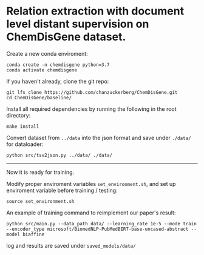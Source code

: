 # Relation extraction with document level distant supervision on ChemDisGene dataset.

Create a new conda enviroment:

```
conda create -n chemdisgene python=3.7
conda activate chemdisgene
```

If you haven't already, clone the git repo:

```
git lfs clone https://github.com/chanzuckerberg/ChemDisGene.git
cd ChemDisGene/baseline/
```

Install all required dependencies by running the following in the root directory:

```
make install
```

Convert dataset from `../data` into the json format and save under `./data/` for dataloader:

```
python src/tsv2json.py ../data/ ./data/
```

---

Now it is ready for training. 

Modify proper enviroment variables `set_environment.sh`, and set up enviroment variable before training / testing:

```
source set_environment.sh
```

An example of training command to reimplement our paper's result:

```
python src/main.py --data_path data/ --learning_rate 1e-5 --mode train --encoder_type microsoft/BiomedNLP-PubMedBERT-base-uncased-abstract --model biaffine
```

log and results are saved under `saved_models/data/`

